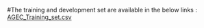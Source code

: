 
#The training and development set are available in the below links :
[AGEC_Training_set.csv](https://drive.google.com/file/d/1tZq05b453lDsSLDCHQztM9eCCgN_gEah/view?usp=sharing)
